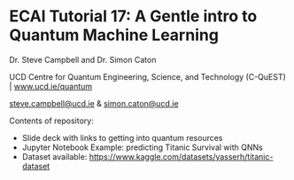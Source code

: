 # ECAI Tutorial 17: A Gentle intro to Quantum Machine Learning

Dr. Steve Campbell and Dr. Simon Caton 

UCD Centre for Quantum Engineering, Science, and Technology (C-QuEST) | www.ucd.ie/quantum

steve.campbell@ucd.ie \& simon.caton@ucd.ie

Contents of repository:
- Slide deck with links to getting into quantum resources
- Jupyter Notebook Example: predicting Titanic Survival with QNNs
- Dataset available: https://www.kaggle.com/datasets/yasserh/titanic-dataset

